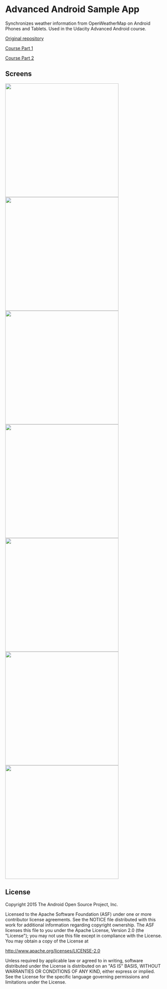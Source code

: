 Advanced Android Sample App
===================================

Synchronizes weather information from OpenWeatherMap on Android Phones and Tablets. Used in the Udacity Advanced Android course.

[Original repository](https://github.com/udacity/Advanced_Android_Development)

[Course Part 1](https://www.udacity.com/course/developing-android-apps--ud853)

[Course Part 2](https://www.udacity.com/course/advanced-android-app-development--ud855)

Screens
-------

<img src="/../screenshots/screenshots/sc-phone-list-port.png" width="360">
<img src="/../screenshots/screenshots/sc-phone-detail-port.png" width="360">
<img src="/../screenshots/screenshots/sc-phone-list-land.png" height="360">
<img src="/../screenshots/screenshots/sc-phone-detail-land.png" height="360">
<img src="/../screenshots/screenshots/sc-tablet-port.png" width="360">
<img src="/../screenshots/screenshots/sc-tablet-land.png" width="360">
<img src="/../screenshots/screenshots/sc-widgets.png" width="360">

License
-------
Copyright 2015 The Android Open Source Project, Inc.

Licensed to the Apache Software Foundation (ASF) under one or more contributor
license agreements.  See the NOTICE file distributed with this work for
additional information regarding copyright ownership.  The ASF licenses this
file to you under the Apache License, Version 2.0 (the "License"); you may not
use this file except in compliance with the License.  You may obtain a copy of
the License at

http://www.apache.org/licenses/LICENSE-2.0

Unless required by applicable law or agreed to in writing, software
distributed under the License is distributed on an "AS IS" BASIS, WITHOUT
WARRANTIES OR CONDITIONS OF ANY KIND, either express or implied.  See the
License for the specific language governing permissions and limitations under
the License.

